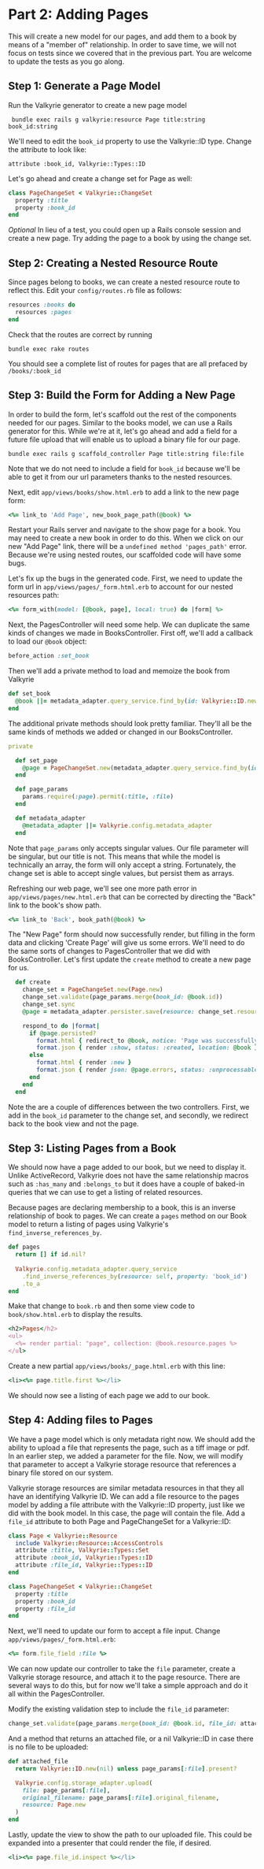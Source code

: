 # Part 2: Adding Pages

This will create a new model for our pages, and add them to a book by means of a "member of" relationship.
In order to save time, we will not focus on tests since we covered that in the previous part. You are welcome to update
the tests as you go along.

## Step 1: Generate a Page Model

Run the Valkyrie generator to create a new page model

     bundle exec rails g valkyrie:resource Page title:string book_id:string

We'll need to edit the `book_id` property to use the Valkyrie::ID type.
Change the attribute to look like:

    attribute :book_id, Valkyrie::Types::ID  

Let's go ahead and create a change set for Page as well:

``` ruby
class PageChangeSet < Valkyrie::ChangeSet
  property :title
  property :book_id
end
```
*Optional* In lieu of a test, you could open up a Rails console session and create a new page. Try adding the page to a
book by using the change set.

## Step 2: Creating a Nested Resource Route

Since pages belong to books, we can create a nested resource route to reflect this. Edit your `config/routes.rb` file as
follows:

``` ruby
resources :books do
  resources :pages
end
```
Check that the routes are correct by running

    bundle exec rake routes

You should see a complete list of routes for pages that are all prefaced by `/books/:book_id`

## Step 3: Build the Form for Adding a New Page

In order to build the form, let's scaffold out the rest of the components needed for our pages. Similar to the books
model, we can use a Rails generator for this. While we're at it, let's go ahead and add a field for a future file upload
that will enable us to upload a binary file for our page.

    bundle exec rails g scaffold_controller Page title:string file:file 

Note that we do not need to include a field for `book_id` because we'll be able to get it from our url parameters thanks
to the nested resources.

Next, edit `app/views/books/show.html.erb` to add a link to the new page form:

``` ruby
<%= link_to 'Add Page', new_book_page_path(@book) %>
```

Restart your Rails server and navigate to the show page for a book. You may need to create a new book in order to do
this. When we click on our new "Add Page" link, there will be a `undefined method 'pages_path'` error. Because we're
using nested routes, our scaffolded code will have some bugs.

Let's fix up the bugs in the generated code. First, we need to update the form url in `app/views/pages/_form.html.erb`
to account for our nested resources path:

``` ruby
<%= form_with(model: [@book, page], local: true) do |form| %>
```

Next, the PagesController will need some help. We can duplicate the same kinds of changes we made in BooksController.
First off, we'll add a callback to load our `@book` object:

``` ruby
before_action :set_book
```

Then we'll add a private method to load and memoize the book from Valkyrie

``` ruby
def set_book
  @book ||= metadata_adapter.query_service.find_by(id: Valkyrie::ID.new(params[:book_id]))
end
```

The additional private methods should look pretty familiar. They'll all be the same kinds of methods we added or changed
in our BooksController.

``` ruby
private

  def set_page
    @page = PageChangeSet.new(metadata_adapter.query_service.find_by(id: Valkyrie::ID.new(params[:id])))
  end

  def page_params
    params.require(:page).permit(:title, :file)
  end

  def metadata_adapter
    @metadata_adapter ||= Valkyrie.config.metadata_adapter
  end
```

Note that `page_params` only accepts singular values. Our file parameter will be singular, but our title is not. This
means that while the model is technically an array, the form will only accept a string. Fortunately, the change set is
able to accept single values, but persist them as arrays.
 
Refreshing our web page, we'll see one more path error in `app/views/pages/new.html.erb` that can be corrected by
directing the "Back" link to the book's show path.

``` ruby
<%= link_to 'Back', book_path(@book) %>  
```

The "New Page" form should now successfully render, but filling in the form data and clicking 'Create Page' will give us
some errors. We'll need to do the same sorts of changes to PagesController that we did with BooksController. Let's first
update the `create` method to create a new page for us.

``` ruby
  def create
    change_set = PageChangeSet.new(Page.new)
    change_set.validate(page_params.merge(book_id: @book.id))
    change_set.sync
    @page = metadata_adapter.persister.save(resource: change_set.resource)

    respond_to do |format|
      if @page.persisted?
        format.html { redirect_to @book, notice: 'Page was successfully created.' }
        format.json { render :show, status: :created, location: @book }
      else
        format.html { render :new }
        format.json { render json: @page.errors, status: :unprocessable_entity }
      end
    end
  end
```

Note the are a couple of differences between the two controllers. First, we add in the `book_id` parameter to the change
set, and secondly, we redirect back to the book view and not the page.

## Step 3: Listing Pages from a Book

We should now have a page added to our book, but we need to display it. Unlike ActiveRecord, Valkyrie does not have the
same relationship macros such as `:has_many` and `:belongs_to` but it does have a couple of baked-in queries that we can
use to get a listing of related resources.

Because pages are declaring membership to a book, this is an inverse relationship of book to pages. We can create
a `pages` method on our Book model to return a listing of pages using Valkyrie's `find_inverse_references_by`.

``` ruby
def pages
  return [] if id.nil?
  
  Valkyrie.config.metadata_adapter.query_service
    .find_inverse_references_by(resource: self, property: 'book_id')
    .to_a
end
```

Make that change to `book.rb` and then some view code to `book/show.html.erb` to display the results.

``` ruby
<h2>Pages</h2>
<ul>
  <%= render partial: "page", collection: @book.resource.pages %> 
</ul>
```

Create a new partial `app/views/books/_page.html.erb` with this line:

``` ruby
<li><%= page.title.first %></li>
```

We should now see a listing of each page we add to our book.

## Step 4: Adding files to Pages

We have a page model which is only metadata right now. We should add the ability to upload a file that represents the
page, such as a tiff image or pdf. In an earlier step, we added a parameter for the file. Now, we will modify that
parameter to accept a Valkyrie storage resource that references a binary file stored on our system.

Valkyrie storage resources are similar metadata resources in that they all have an identifying Valkyrie ID. We can add a
file resource to the pages model by adding a file attribute with the Valkyrie::ID property, just like we did with the
book model. In this case, the page will contain the file. Add a `file_id` attribute to both Page and PageChangeSet for a
Valkyrie::ID:

``` ruby
class Page < Valkyrie::Resource
  include Valkyrie::Resource::AccessControls
  attribute :title, Valkyrie::Types::Set
  attribute :book_id, Valkyrie::Types::ID
  attribute :file_id, Valkyrie::Types::ID
end

class PageChangeSet < Valkyrie::ChangeSet
  property :title
  property :book_id
  property :file_id
end
```
Next, we'll need to update our form to accept a file input. Change `app/views/pages/_form.html.erb`:

``` ruby
<%= form.file_field :file %>
```

We can now update our controller to take the `file` parameter, create a Valkyrie storage resource, and attach it to the
page resource. There are several ways to do this, but for now we'll take a simple approach and do it all within the
PagesController.

Modify the existing validation step to include the `file_id` parameter:

``` ruby
change_set.validate(page_params.merge(book_id: @book.id, file_id: attached_file.id))
```

And a method that returns an attached file, or a nil Valkyrie::ID in case there is no file to be uploaded:

``` ruby
def attached_file
  return Valkyrie::ID.new(nil) unless page_params[:file].present?

  Valkyrie.config.storage_adapter.upload(
    file: page_params[:file],
    original_filename: page_params[:file].original_filename,
    resource: Page.new
  )
end
```

Lastly, update the view to show the path to our uploaded file. This could be expanded into a presenter that could render
the file, if desired.

```ruby
<li><%= page.file_id.inspect %></li>
```
